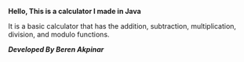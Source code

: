 **Hello, This is a calculator I made in Java**

It is a basic calculator that has the addition, subtraction, multiplication, division, and modulo functions. 

***Developed By Beren Akpinar***
